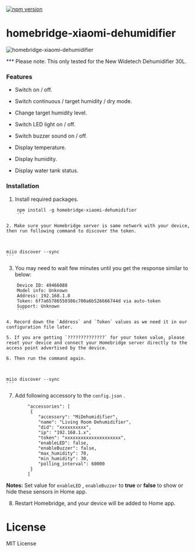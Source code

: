 [![npm version](https://badge.fury.io/js/homebridge-xiaomi-dehumidifier.svg)](https://badge.fury.io/js/homebridge-xiaomi-dehumidifier)

# homebridge-xiaomi-dehumidifier

 
 

![homebridge-xiaomi-dehumidifier](https://cf.shopee.co.th/file/9b42218eab81d360e2696abb9005ef23)

*** Please note: This only tested for the New Widetech Dehumidifier 30L.

### Features

* Switch on / off.

* Switch continuous / target humidity / dry mode.

* Change target humidity level.

* Switch LED light on / off.

* Switch buzzer sound on / off.

* Display temperature.

* Display humidity.

* Display water tank status.

### Installation

1. Install required packages.

	

``` 
	npm install -g homebridge-xiaomi-dehumidifier
	```

2. Make sure your Homebridge server is same network with your device, then run following command to discover the token.

	

``` 
	miio discover --sync
	```

3. You may need to wait few minutes until you get the response similar to below:

	

``` 
	Device ID: 49466088
	Model info: Unknown
	Address: 192.168.1.8
	Token: 6f7a65786550386c700a6b526666744d via auto-token
	Support: Unknown
	```

4. Record down the `Address` and `Token` values as we need it in our configuration file later.

5. If you are getting `??????????????` for your token value, please reset your device and connect your Homebridge server directly to the access point advertised by the device.

6. Then run the command again.

	

``` 
	miio discover --sync
	```

7. Add following accessory to the `config.json` .

	

``` 
		"accessories": [
		 {
			"accessory": "MiDehumidifier",
			"name": "Living Room Dehumidifier",
			"did": "xxxxxxxxxx",
			"ip": "192.168.1.x",
			"token": "xxxxxxxxxxxxxxxxxxxxx",
			"enableLED": false,
			"enableBuzzer": false,
			"max_humidity": 70,
			"min_humidity": 30,
			"polling_interval": 60000
		 }
		]
```

**Notes:** Set value for `enableLED` , `enableBuzzer` to **true** or **false** to show or hide these sensors in Home app.

8. Restart Homebridge, and your device will be added to Home app.

# License

MIT License
